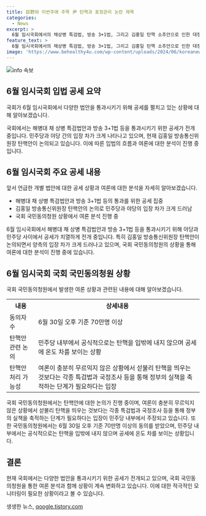 ```yaml
---
title: 巨野와 이번주에 주목 尹 탄핵과 표정관리 논란 제목
categories:
  - News
excerpt: >
  6월 임시국회에서의 채상병 특검법, 방송 3+1법, 그리고 김홍일 탄핵 소추안으로 인한 대정부질문으로 입법 공세가 강화되고 있다. 후에 국민동의청원에 대한 70만명 이상의 동의로 尹 탄핵에 대한 공세가 거세지고 있지만, 더불어민주당과 조국혁신당, 진보당 등 야당은 여전히 김홍일 탄핵 등의 공세에 적극적으로 나서고 있다. 이에 대한 국회의 대응과 김홍일 방통위원장의 사퇴 가능성 등에 대한 미지의 변수도 존재하며, 야당은 입법 공세를 위한 명분 쌓기에도 나서고 있다. 윤석열 대통령의 탄핵 청원에 대한 관심도 커지고 있으나, 민주당은 아직 공식적으로 탄핵을 다루고 있지는 않은 상황이다.
feature_text: >
  6월 임시국회에서의 채상병 특검법, 방송 3+1법, 그리고 김홍일 탄핵 소추안으로 인한 대정부질문으로 입법 공세가 강화되고 있다. 후에 국민동의청원에 대한 70만명 이상의 동의로 尹 탄핵에 대한 공세가 거세지고 있지만, 더불어민주당과 조국혁신당, 진보당 등 야당은 여전히 김홍일 탄핵 등의 공세에 적극적으로 나서고 있다. 이에 대한 국회의 대응과 김홍일 방통위원장의 사퇴 가능성 등에 대한 미지의 변수도 존재하며, 야당은 입법 공세를 위한 명분 쌓기에도 나서고 있다. 윤석열 대통령의 탄핵 청원에 대한 관심도 커지고 있으나, 민주당은 아직 공식적으로 탄핵을 다루고 있지는 않은 상황이다.
image: 'https://www.behealthy4u.com/wp-content/uploads/2024/06/koreanews.jpg'
---
```


<p><img src="https://www.behealthy4u.com/wp-content/uploads/2024/06/koreanews.jpg" alt="info 속보" /></p>

<h2 data-ke-size="size26">6월 임시국회 입법 공세 요약</h2>

<p>국회가 6월 임시국회에서 다양한 법안을 통과시키기 위해 공세를 펼치고 있는 상황에 대해 알아보겠습니다.</p>

<p data-ke-size="size16">국회에서는 해병대 채 상병 특검법안과 방송 3+1법 등을 통과시키기 위한 공세가 전개 중입니다. 민주당과 야당 간의 입장 차가 크게 나타나고 있으며, 현재 김홍일 방송통신위원장 탄핵안이 논의되고 있습니다. 이에 따른 입법의 흐름과 여론에 대한 분석이 진행 중입니다.</p>

<h2 data-ke-size="size26">6월 임시국회 주요 공세 내용</h2>

<p>앞서 언급한 개별 법안에 대한 공세 상황과 여론에 대한 분석을 자세히 알아보겠습니다.</p>

<ul>
    <li>해병대 채 상병 특검법안과 방송 3+1법 등의 통과를 위한 공세 집중</li>
    <li>김홍일 방송통신위원장 탄핵안의 논의로 민주당과 야당의 입장 차가 크게 드러남</li>
    <li>국회 국민동의청원 상황에서 여론 분석 진행 중</li>
</ul>

<p data-ke-size="size16">6월 임시국회에서 해병대 채 상병 특검법안과 방송 3+1법 등을 통과시키기 위해 야당과 민주당 사이에서 공세가 치열하게 전개 중입니다. 특히 김홍일 방송통신위원장 탄핵안이 논의되면서 양측의 입장 차가 크게 드러나고 있으며, 국회 국민동의청원의 상황을 통해 여론에 대한 분석이 진행 중에 있습니다.</p>

<h2 data-ke-size="size26">6월 임시국회 국회 국민동의청원 상황</h2>

<p>국회 국민동의청원에서 발생한 여론 상황과 관련된 내용에 대해 알아보겠습니다.</p>

<table>
  <tr>
    <th>내용</th>
    <th>상세내용</th>
  </tr>
  <tr>
    <td>동의자 수</td>
    <td>6월 30일 오후 기준 70만명 이상</td>
  </tr>
  <tr>
    <td>탄핵안 관련 논의</td>
    <td>민주당 내부에서 공식적으로는 탄핵을 입밖에 내지 않으며 공세에 온도 차를 보이는 상황</td>
  </tr>
  <tr>
    <td>탄핵안 처리 가능성</td>
    <td>여론이 충분히 무르익지 않은 상황에서 섣불리 탄핵을 띄우는 것보다는 각종 특검법과 국정조사 등을 통해 정부의 실책을 축적하는 단계가 필요하다는 입장</td>
  </tr>
</table>

<p data-ke-size="size16">국회 국민동의청원에서는 탄핵안에 대한 논의가 진행 중이며, 여론이 충분히 무르익지 않은 상황에서 섣불리 탄핵을 띄우는 것보다는 각종 특검법과 국정조사 등을 통해 정부의 실책을 축적하는 단계가 필요하다는 입장이 민주당 내부에서 주장되고 있습니다. 또한 국민동의청원에서는 6월 30일 오후 기준 70만명 이상의 동의를 받았으며, 민주당 내부에서는 공식적으로는 탄핵을 입밖에 내지 않으며 공세에 온도 차를 보이는 상황입니다.</p>

<h2 data-ke-size="size26">결론</h2>

<p>현재 국회에서는 다양한 법안을 통과시키기 위한 공세가 전개되고 있으며, 국회 국민동의청원을 통한 여론 분석과 함께 상황이 계속 변화하고 있습니다. 이에 대한 적극적인 모니터링이 필요한 상황이라고 볼 수 있습니다.</p>
생생한 뉴스, <a href="https://qoogle.tistory.com" rel="dofollow">qoogle.tistory.com</a>


